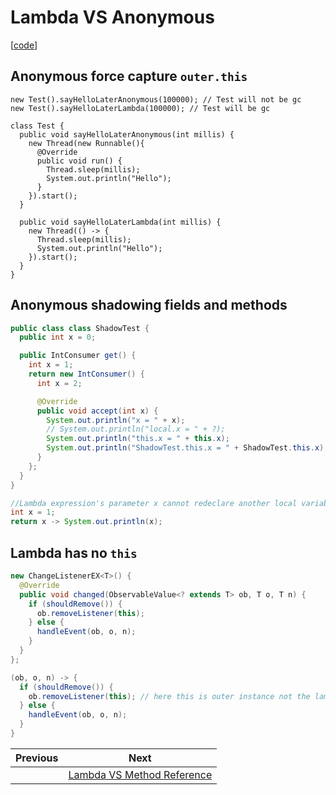 # Lambda VS Anonymous

[[code](../src/main/java/xdean/share/lambda)]

## Anonymous force capture `outer.this`

```
new Test().sayHelloLaterAnonymous(100000); // Test will not be gc
new Test().sayHelloLaterLambda(100000); // Test will be gc

class Test {
  public void sayHelloLaterAnonymous(int millis) {
    new Thread(new Runnable(){
      @Override
      public void run() {
        Thread.sleep(millis);
        System.out.println("Hello");
      }
    }).start();
  }
  
  public void sayHelloLaterLambda(int millis) {
    new Thread(() -> {
      Thread.sleep(millis);
      System.out.println("Hello");
    }).start();
  }
}
```

## Anonymous shadowing fields and methods

```java
public class class ShadowTest {
  public int x = 0;

  public IntConsumer get() {
    int x = 1;
    return new IntConsumer() {
      int x = 2;

      @Override
      public void accept(int x) {
        System.out.println("x = " + x);
        // System.out.println("local.x = " + ?);
        System.out.println("this.x = " + this.x);
        System.out.println("ShadowTest.this.x = " + ShadowTest.this.x);
      }
    };
  }
}

//Lambda expression's parameter x cannot redeclare another local variable defined in an enclosing scope. 
int x = 1;
return x -> System.out.println(x);
```

## Lambda has no `this`

```java
new ChangeListenerEX<T>() {
  @Override
  public void changed(ObservableValue<? extends T> ob, T o, T n) {
    if (shouldRemove()) {
      ob.removeListener(this);
    } else {
      handleEvent(ob, o, n);
    }
  }
};

(ob, o, n) -> {
  if (shouldRemove()) {
    ob.removeListener(this); // here this is outer instance not the lambda itself
  } else {
    handleEvent(ob, o, n);
  }
}
```


| Previous | Next |
| --- | --- |
|   | [Lambda VS Method Reference](2-lambda-vs-method-reference.md) |